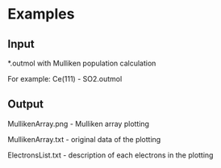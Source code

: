 # Examples

## Input
*.outmol with Mulliken population calculation

For example: Ce(111) - SO2.outmol

## Output
MullikenArray.png - Mulliken array plotting

MullikenArray.txt - original data of the plotting

ElectronsList.txt - description of each electrons in the plotting
